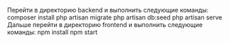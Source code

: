 Перейти в директорию backend и выполнить следующие команды:
composer install
php artisan migrate
php artisan db:seed
php artisan serve
Дальше перейти в директорию frontend и выполнить следующие команды:
npm install
npm start